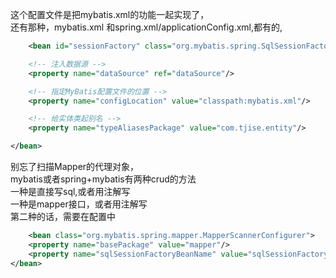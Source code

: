 这个配置文件是把mybatis.xml的功能一起实现了，  
还有那种，mybatis.xml 和spring.xml/applicationConfig.xml,都有的,  
```xml
    <bean id="sessionFactory" class="org.mybatis.spring.SqlSessionFactoryBean">

    <!-- 注入数据源 -->
    <property name="dataSource" ref="dataSource"/>

    <!-- 指定MyBatis配置文件的位置 -->
    <property name="configLocation" value="classpath:mybatis.xml"/>

    <!-- 给实体类起别名 -->
    <property name="typeAliasesPackage" value="com.tjise.entity"/>

</bean>
```
别忘了扫描Mapper的代理对象，  
mybatis或者spring+mybatis有两种crud的方法  
一种是直接写sql,或者用注解写  
一种是mapper接口，或者用注解写  
第二种的话，需要在配置中  
```XML
    <bean class="org.mybatis.spring.mapper.MapperScannerConfigurer">
    <property name="basePackage" value="mapper"/>
    <property name="sqlSessionFactoryBeanName" value="sqlSessionFactory"/>
</bean>

```